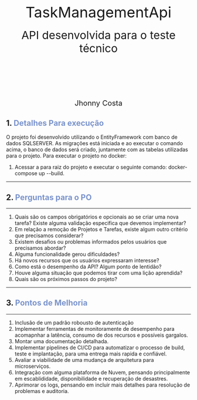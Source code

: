 <div style="padding-top: 40%;">
    <div style="font-size: 40px; text-align: center;">TaskManagementApi</div>
    <div style="padding: 20px; font-size: 30px; text-align: center;">API desenvolvida para o teste técnico</div>
    <div style="text-align: center; font-size: 20px; padding-top:20%"> Jhonny Costa </div>
</div>

## 1. <span style="color:#7b94cc"> <b>Detalhes Para execução</b> </span>

O projeto foi desenvolvido utilizando o EntityFramework com banco de dados SQLSERVER. 
As migrações está iniciada e ao executar o comando acima, o banco de dados será criado, juntamente com as tabelas utilizadas para o projeto. 
Para executar o projeto no docker: 
1. Acessar a para raiz do projeto e executar o seguinte comando: docker-compose up --build.
   
---

## 2. <span style="color:#7b94cc"> <b>Perguntas para o PO</b> </span>

---
1. Quais são os campos obrigatórios e opcionais ao se criar uma nova tarefa? Existe alguma validação especifica que devemos implementar?
2. Em relação a remoção de Projetos e Tarefas, existe algum outro critério que precisamos considerar? 
3. Existem desafios ou problemas informados pelos usuários que precisamos abordar?
4. Alguma funcionalidade gerou dificuldades?
5. Há novos recursos que os usuários expressaram interesse?
6. Como está o desempenho da API? Algum ponto de lentidão?
7. Houve alguma situação que podemos tirar com uma lição aprendida?
8. Quais são os próximos passos do projeto?

---

## 3. <span style="color:#7b94cc"> <b>Pontos de Melhoria</b> </span>

---
1. Inclusão de um padrão robousto de autenticação
2. Implementar ferramentas de monitoramente de desempenho para acomapnhar a latência, consumo de dos recursos e possíveis gargalos.
3. Montar uma documentação detalhada.
4. Implementar pipelines de CI/CD para automatizar o processo de build, teste e implantação, para uma entrega mais rapida e confiável.
5. Avaliar  a viabilidade de uma mudança de arquitetura para microserviços.
6. Integração com alguma plataforma de Nuvem, pensando principalmente em escablididade, disponibilidade e recuperação de desastres.
7. Aprimorar os logs, pensando em incluir mais detalhes para resolução de problemas e auditoria. 



